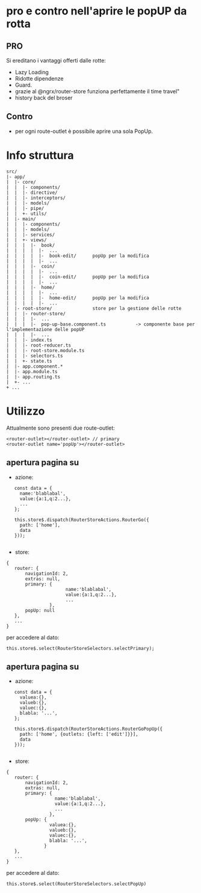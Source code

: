 # pro e contro nell'aprire le popUP da rotta
 ## PRO
 Si ereditano i vantaggi offerti dalle rotte:
 - Lazy Loading
 - Ridotte dipendenze
 - Guard.
 - grazie al @ngrx/router-store funziona perfettamente il time travel"
 - history back del broser
 
 
 
 ## Contro
 - per ogni route-outlet è possibile aprire una sola PopUp. 
        
 
# Info struttura
```
src/                            
|- app/                         
|  |- core/                     
|  |  |- components/
|  |  |- directive/
|  |  |- interceptors/
|  |  |- models/
|  |  |- pipe/
|  |  +- utils/
|  |- main/                     
|  |  |- components/
|  |  |- models/
|  |  |- services/
|  |  +- views/
|  |  |  |-  book/
|  |  |  |  |-  ...
|  |  |  |  |-  book-edit/      popUp per la modifica
|  |  |  |  |-  ...
|  |  |  |-  coin/
|  |  |  |  |-  ...
|  |  |  |  |-  coin-edit/      popUp per la modifica
|  |  |  |  |-  ...
|  |  |  |-  home/
|  |  |  |  |-  ...
|  |  |  |  |-  home-edit/      popUp per la modifica
|  |  |  |  |-  ...
|  |- root-store/               store per la gestione delle rotte
|  |  |- router-store/     
|  |  |  |-  ...
|  |  |  |-  pop-up-base.component.ts           -> componente base per l'implementazione delle popUP
|  |  |  |-  ...
|  |  |- index.ts
|  |  |- root-reducer.ts
|  |  |- root-store.module.ts
|  |  |- selectors.ts
|  |  +- state.ts
|  |- app.component.*           
|  |- app.module.ts             
|  |- app.routing.ts            
|  +- ...                       
+ ...
```

# Utilizzo

Attualmente sono presenti due route-outlet:

    <router-outlet></router-outlet> // primary  
    <router-outlet name='popUp'></router-outlet>

## apertura pagina su <router-outlet>
 
 - azione:  
 ````
    const data = {
      name:'blablabal',
      value:{a:1,q:2...},
      ...
    };

    this.store$.dispatch(RouterStoreActions.RouterGo({
      path: ['home'],
      data
    }));
    
 ````

 - store:
 ````
{
    router: {
        navigationId: 2,
        extras: null,
        primary: {
                       name:'blablabal',
                       value:{a:1,q:2...},
                       ...
                 },
        popUp: null
    },
    ...
}
````

per accedere al dato:

````
this.store$.select(RouterStoreSelectors.selectPrimary);
````

## apertura pagina su <router-outlet name='popUp'>

 - azione:  
 ````
    const data = {
      valuea:{},
      valueb:{},
      valuec:{},
      blabla: '...', 
    };

    this.store$.dispatch(RouterStoreActions.RouterGoPopUp({
      path: ['home', {outlets: {left: ['edit']}}],
      data
    }));
    
 ````
 - store:
 ````
{
    router: {
        navigationId: 2,
        extras: null,
        primary: {
                   name:'blablabal',
                   value:{a:1,q:2...},
                   ...
                 },
        popUp: {
                 valuea:{},
                 valueb:{},
                 valuec:{},
                 blabla: '...', 
               }
    },
    ...
}
````

per accedere al dato:

````
this.store$.select(RouterStoreSelectors.selectPopUp)
````

